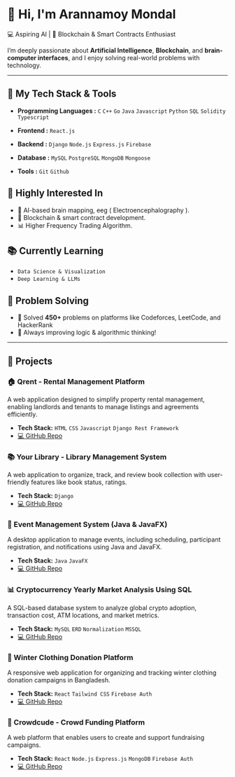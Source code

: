 # 👋 Hi, I'm Arannamoy Mondal

<!--🎓 Dual Bachelor's Student | -->
💻 Aspiring AI | 🌊  Blockchain & Smart Contracts Enthusiast

<!--Welcome to my GitHub profile! I'm currently pursuing a dual degree in:
- 🛠 **Naval Architecture and Marine Engineering (NAME)** from **BUET**
- 💻 **Computer Science and Engineering (CSE)** from **UAP** -->

I’m deeply passionate about **Artificial Intelligence**, **Blockchain**, and **brain-computer interfaces**, and I enjoy solving real-world problems with technology.

---

## 🚀 My Tech Stack & Tools
- **Programming Languages :** `C` `C++` `Go` `Java` `Javascript` `Python` `SQL` `Solidity` `Typescript` 
- **Frontend :** `React.js`

- **Backend :** `Django` `Node.js` `Express.js` `Firebase`

- **Database :** `MySQL` `PostgreSQL` `MongoDB` `Mongoose`

- **Tools :** `Git` `Github`

## 🌟 Highly Interested In
<!-- & Projects -->
- 🤖 AI-based brain mapping, eeg ( Electroencephalography ).
- 🔗 Blockchain & smart contract development.
- 📊 Higher Frequency Trading Algorithm.

<!-- 
- 🧥 Winter Clothing Donation Platform for Bangladesh
- 📚 Currently enrolled in [IIT Guwahati's BSc in Data Science & AI](https://www.iitg.ac.in/acad/bsc-dsai/) -->


## 📚 Currently Learning
- `Data Science & Visualization`
- `Deep Learning & LLMs`


## 🧠 Problem Solving
- 🔢 Solved **450+** problems on platforms like Codeforces, LeetCode, and HackerRank
- 🚀 Always improving logic & algorithmic thinking!
<!--### 📍 Platforms:-->
---

## 🚀 Projects

### 🏠 Qrent - Rental Management Platform
A web application designed to simplify property rental management, enabling landlords and tenants to manage listings and agreements efficiently.
- **Tech Stack:** `HTML` `CSS` `Javascript` `Django Rest Framework`
- [💻 GitHub Repo](https://github.com/Arannamoy-Mondal/qrent)

### 📚 Your Library -  Library Management System
A web application to organize, track, and review book collection with user-friendly features like book status, ratings.
- **Tech Stack:** `Django`
- [💻 GitHub Repo](https://github.com/Arannamoy-Mondal/Your-Library)

### 📅 Event Management System (Java & JavaFX)
A desktop application to manage events, including scheduling, participant registration, and notifications using Java and JavaFX.
- **Tech Stack:** `Java` `JavaFX`
- [💻 GitHub Repo](https://github.com/Arannamoy-Mondal/Event-Management-Project-Using-Java-and-JavaFX)

### 📊 Cryptocurrency Yearly Market Analysis Using SQL
A SQL-based database system to analyze global crypto adoption, transaction cost, ATM locations, and market metrics.  
- **Tech Stack:** `MySQL` `ERD` `Normalization` `MSSQL`
- [💻 GitHub Repo](https://github.com/Arannamoy-Mondal/Cryptocurrency-Yearly-Market-Analysis-Using-SQL)

### 🧥 Winter Clothing Donation Platform
A responsive web application for organizing and tracking winter clothing donation campaigns in Bangladesh.  
- **Tech Stack:** `React` `Tailwind CSS` `Firebase Auth`
- [💻 GitHub Repo](https://github.com/Arannamoy-Mondal/PHW-A-9)

### 🤝 Crowdcude - Crowd Funding Platform
A web platform that enables users to create and support fundraising campaigns.

- **Tech Stack:** `React` `Node.js` `Express.js` `MongoDB` `Firebase Auth`
- [💻 GitHub Repo](https://github.com/Arannamoy-Mondal/PHW-A-10-Frontend)


<!--
## 📫 Let's Connect!

[![LinkedIn](https://img.shields.io/badge/-LinkedIn-0077B5?style=flat&logo=linkedin)](https://www.linkedin.com/in/arannamoymondal)
[![Email](https://img.shields.io/badge/-Email-D14836?style=flat&logo=gmail)](mailto:arannamoymondal@gmail.com)
[![Portfolio](https://img.shields.io/badge/-Portfolio-000000?style=flat&logo=github)](https://github.com/Arannamoy-Mondal)

---

_“Striving to blend the power of engineering, intelligence, and creativity to make a meaningful impact.”_ -->

